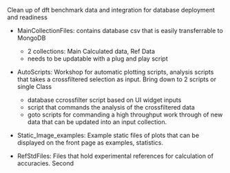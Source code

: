 Clean up of dft benchmark data and integration for database deployment and readiness 

* MainCollectionFiles:
  contains database csv that is easily transferrable to MongoDB
  - 2 collections: Main Calculated data, Ref Data 
  - needs to be updatable with a plug and play script 

* AutoScripts:
  Workshop for automatic plotting scripts, analysis scripts that takes 
  a crossfiltered selection as input. Bring down to 2 scripts or single Class
  - database ccrossfilter script based on UI widget inputs 
  - script that commands the analysis of the crossfiltered data
  - goto scripts for commanding a high throughput work through of new data that 
    can be updated into an input collection.  

* Static_Image_examples:
  Example static files of plots that can be displayed on the front page 
  as examples, statistics. 

* RefStdFiles:
  Files that hold experimental references for calculation of accuracies. Second

